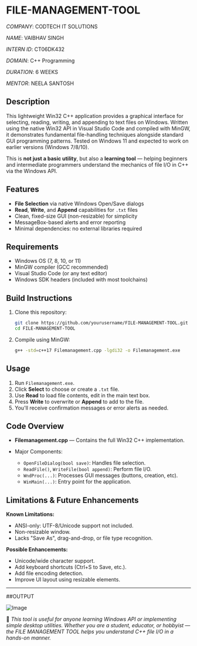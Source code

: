 # FILE-MANAGEMENT-TOOL

*COMPANY*: CODTECH IT SOLUTIONS

*NAME*: VAIBHAV SINGH

*INTERN ID*: CT06DK432

*DOMAIN*: C++ Programming

*DURATION*: 6 WEEKS

*MENTOR*: NEELA SANTOSH



## Description

This lightweight Win32 C++ application provides a graphical interface for selecting, reading, writing, and appending to text files on Windows.
Written using the native Win32 API in Visual Studio Code and compiled with MinGW, it demonstrates fundamental file-handling techniques alongside standard GUI programming patterns.
Tested on Windows 11 and expected to work on earlier versions (Windows 7/8/10).

This is **not just a basic utility**, but also a **learning tool** — helping beginners and intermediate programmers understand the mechanics of file I/O in C++ via the Windows API.

## Features

* **File Selection** via native Windows Open/Save dialogs
* **Read**, **Write**, and **Append** capabilities for `.txt` files
* Clean, fixed-size GUI (non-resizable) for simplicity
* MessageBox-based alerts and error reporting
* Minimal dependencies: no external libraries required


## Requirements

* Windows OS (7, 8, 10, or 11)
* MinGW compiler (GCC recommended)
* Visual Studio Code (or any text editor)
* Windows SDK headers (included with most toolchains)

## Build Instructions

1. Clone this repository:

   ```bash
   git clone https://github.com/yourusername/FILE-MANAGEMENT-TOOL.git
   cd FILE-MANAGEMENT-TOOL
   ```
2. Compile using MinGW:

   ```bash
   g++ -std=c++17 Filemanagement.cpp -lgdi32 -o Filemanagement.exe
   ```

## Usage

1. Run `Filemanagement.exe`.
2. Click **Select** to choose or create a `.txt` file.
3. Use **Read** to load file contents, edit in the main text box.
4. Press **Write** to overwrite or **Append** to add to the file.
5. You'll receive confirmation messages or error alerts as needed.

## Code Overview

* **Filemanagement.cpp** — Contains the full Win32 C++ implementation.
* Major Components:

  * `OpenFileDialog(bool save)`: Handles file selection.
  * `ReadFile()`, `WriteFile(bool append)`: Perform file I/O.
  * `WndProc(...)`: Processes GUI messages (buttons, creation, etc).
  * `WinMain(...)`: Entry point for the application.

## Limitations & Future Enhancements

**Known Limitations:**

* ANSI-only: UTF-8/Unicode support not included.
* Non-resizable window.
* Lacks "Save As", drag-and-drop, or file type recognition.

**Possible Enhancements:**

* Unicode/wide character support.
* Add keyboard shortcuts (Ctrl+S to Save, etc.).
* Add file encoding detection.
* Improve UI layout using resizable elements.

---

##OUTPUT 

![Image](https://github.com/user-attachments/assets/7293c63c-78fc-423e-a521-1441b47c650a)

📌 *This tool is useful for anyone learning Windows API or implementing simple desktop utilities. Whether you are a student, educator, or hobbyist — the FILE MANAGEMENT TOOL helps you understand C++ file I/O in a hands-on manner.*
